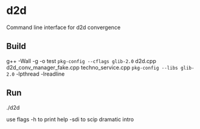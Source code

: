 # d2d
Command line interface for d2d convergence


Build
-----

g++ -Wall -g -o  test `pkg-config --cflags glib-2.0` d2d.cpp d2d_conv_manager_fake.cpp techno_service.cpp `pkg-config --libs glib-2.0` -lpthread -lreadline

Run
---

./d2d 

use flags
 -h   to print help
 -sdi to scip dramatic intro
